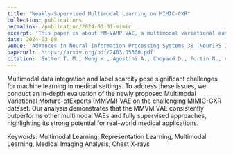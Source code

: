 ```yaml
---
title: "Weakly-Supervised Multimodal Learning on MIMIC-CXR"
collection: publications
permalink: /publication/2024-03-01-mimic
excerpt: 'This paper is about MM-VAMP VAE, a multimodal variational autoencoder that allows latent representation sharing, obtained by a mixture-of-experts prior with a soft constraint, inspired by the Jensen-Shannon Divergence in contrastive learning, that is great at downstream tasks in representation learning and missing modality imputation, in both simulation study and a real world neuron activity datasets.'
date: 2024-03-08
venue: 'Advances in Neural Information Processing Systems 38 (NeurIPS 2024)'
paperurl: 'https://arxiv.org/pdf/2403.05300.pdf'
citation: 'Sutter T. M., Meng Y., Agostini A., Chopard D., Fortin N., Vogt J. E., Shahbaba B., Mandt S. (2024). &quot;Unity by Diversity: Improved Representation Learning in Multimodal VAEs&quot; <i>arXiv Preprint</i> arXiv: 2403.05300, 2024.'
---
```


Multimodal data integration and label scarcity pose significant challenges for machine learning in medical settings. To address these issues, we conduct an in-depth evaluation of the newly proposed Multimodal Variational Mixture-ofExperts (MMVM) VAE on the challenging MIMIC-CXR dataset. Our analysis demonstrates that the MMVM VAE consistently outperforms other multimodal VAEs and fully supervised approaches, highlighting its strong potential for real-world medical applications.

Keywords: Multimodal Learning; Representation Learning, Multimodal Learning, Medical Imaging Analysis, Chest X-rays
